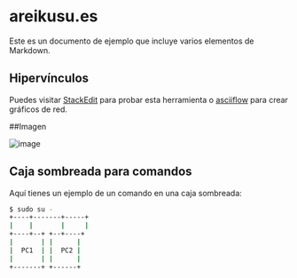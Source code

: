 # areikusu.es

Este es un documento de ejemplo que incluye varios elementos de Markdown.

## Hipervínculos
Puedes visitar [StackEdit](https://stackedit.io) para probar esta herramienta o [asciiflow](http://asciiflow.com/) para crear gráficos de red.

##Imagen

![image](https://github.com/AleixGonzalez/AleixGonzalez.github.io/assets/96469537/11ee64b9-f90b-4444-ab62-2a1c3ec608b8)

## Caja sombreada para comandos
Aquí tienes un ejemplo de un comando en una caja sombreada:
```bash
$ sudo su -
+----+-------+-----+
|    |       |     |
+----+--+ +--+----+
|       | |      |
|  PC1  | |  PC2 |
|       | |      |
+-------+ +------+
